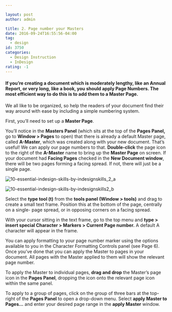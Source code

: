 ```yaml
---

layout: post
author: admin

title: 2. Page number your Masters
date: 2016-09-24T16:55:56-04:00
tag:
  - design
id: 3750
categories:
  - Design Instruction
  - InDesign
rating: -1
---
```


#### If you’re creating a document which is moderately lengthy, like an Annual Report, or very long, like a book, you should apply Page Numbers. The most efficient way to do this is to add them to a Master Page.

We all like to be organized, so help the readers of your document find their way around with ease by including a simple numbering system.

First, you’ll need to set up a **Master Page**.

You’ll notice in the **Masters Panel** (which sits at the top of the **Pages Panel,** go to **Window &gt; Pages** to open) that there is already a default Master page, called **A-Master**, which was created along with your new document. That’s useful! We can apply our page numbers to that. **Double-click** the page icon to the right of the **A-Master** name to bring up the **Master Page** on screen. If your document had **Facing Pages** checked in the **New Document window**, there will be two pages forming a facing spread. If not, there will just be a single page.

![10-essential-indesign-skills-by-indesignskills_2_a](https://image-control-storage.s3.amazonaws.com/blog-images/2016/09/27190401/10-Essential-InDesign-Skills-by-InDesignSkills_2_a-68.jpg)

![10-essential-indesign-skills-by-indesignskills2_b](https://image-control-storage.s3.amazonaws.com/blog-images/2016/09/27190359/10-Essential-InDesign-Skills-by-InDesignSkills2_b-68.jpg)

Select the **type tool (t)** from the **tools panel** **(Window &gt; tools)** and drag to create a small text frame. Position this at the bottom of the page, centrally on a single- page spread, or in opposing corners on a facing spread.

With your cursor sitting in the text frame, go to the top menu and **type &gt; insert special Character &gt; Markers &gt; Current Page number.** A default A character will appear in the frame.

You can apply formatting to your page number marker using the options available to you in the Character Formatting Controls panel (see Page 6). Once you’ve done that you can apply the Master to pages in your document. All pages with the Master applied to them will show the relevant page number.

To apply the Master to individual pages, **drag and drop** the Master’s page icon in the **Pages Panel**, dropping the icon onto the relevant page icon within the same panel.

To apply to a group of pages, click on the group of three bars at the top-right of the **Pages Panel** to open a drop-down menu. Select **apply Master to Pages…** and enter your desired page range in the **apply Master** window.
